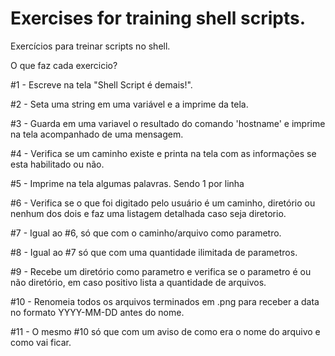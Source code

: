 # Exercises for training shell scripts.



Exercícios para treinar scripts no shell.

O que faz cada exercicio?

#1 - Escreve na tela "Shell Script é demais!".

#2 - Seta uma string em uma variável e a imprime da tela.

#3 - Guarda em uma variavel o resultado do comando 'hostname' e imprime na tela acompanhado de uma mensagem.

#4 - Verifica se um caminho existe e printa na tela com as informações se esta habilitado ou não.

#5 - Imprime na tela algumas palavras. Sendo 1 por linha

#6 - Verifica se o que foi digitado pelo usuário é um caminho, diretório ou nenhum dos dois e faz uma listagem detalhada caso seja diretorio.

#7 - Igual ao #6, só que com o caminho/arquivo como parametro.

#8 - Igual ao #7 só que com uma quantidade ilimitada de parametros.

#9 - Recebe um diretório como parametro e verifica se o parametro é ou não diretório, em caso positivo lista a quantidade de arquivos.

#10 - Renomeia todos os arquivos terminados em .png para receber a data no formato YYYY-MM-DD antes do nome.

#11 - O mesmo #10 só que com um aviso de como era o nome do arquivo e como vai ficar.